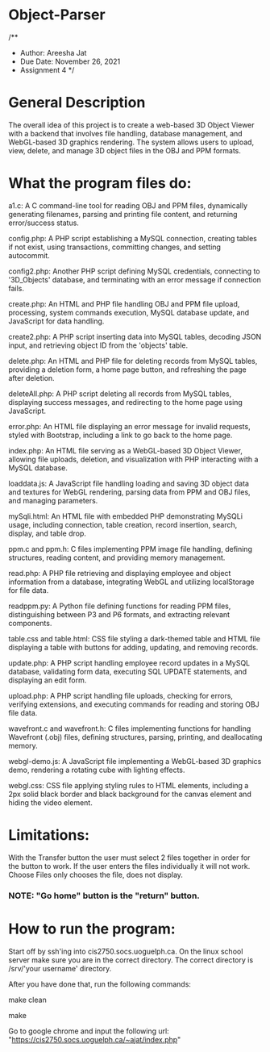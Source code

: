 # Object-Parser
/**
* Author: Areesha Jat
* Due Date: November 26, 2021
* Assignment 4
*/

# General Description
The overall idea of this project is to create a web-based 3D Object Viewer with a backend that involves file handling, 
database management, and WebGL-based 3D graphics rendering. The system allows users to upload, view, delete, and manage 
3D object files in the OBJ and PPM formats.

# What the program files do:
a1.c: A C command-line tool for reading OBJ and PPM files, dynamically generating filenames, parsing and printing file content, and returning error/success status.

config.php: A PHP script establishing a MySQL connection, creating tables if not exist, using transactions, committing changes, and setting autocommit.

config2.php: Another PHP script defining MySQL credentials, connecting to '3D_Objects' database, and terminating with an error message if connection fails.

create.php: An HTML and PHP file handling OBJ and PPM file upload, processing, system commands execution, MySQL database update, and JavaScript for data handling.

create2.php: A PHP script inserting data into MySQL tables, decoding JSON input, and retrieving object ID from the 'objects' table.

delete.php: An HTML and PHP file for deleting records from MySQL tables, providing a deletion form, a home page button, and refreshing the page after deletion.

deleteAll.php: A PHP script deleting all records from MySQL tables, displaying success messages, and redirecting to the home page using JavaScript.

error.php: An HTML file displaying an error message for invalid requests, styled with Bootstrap, including a link to go back to the home page.

index.php: An HTML file serving as a WebGL-based 3D Object Viewer, allowing file uploads, deletion, and visualization with PHP interacting with a MySQL database.

loaddata.js: A JavaScript file handling loading and saving 3D object data and textures for WebGL rendering, parsing data from PPM and OBJ files, and managing parameters.

mySqli.html: An HTML file with embedded PHP demonstrating MySQLi usage, including connection, table creation, record insertion, search, display, and table drop.

ppm.c and ppm.h: C files implementing PPM image file handling, defining structures, reading content, and providing memory management.

read.php: A PHP file retrieving and displaying employee and object information from a database, integrating WebGL and utilizing localStorage for file data.

readppm.py: A Python file defining functions for reading PPM files, distinguishing between P3 and P6 formats, and extracting relevant components.

table.css and table.html: CSS file styling a dark-themed table and HTML file displaying a table with buttons for adding, updating, and removing records.

update.php: A PHP script handling employee record updates in a MySQL database, validating form data, executing SQL UPDATE statements, and displaying an edit form.

upload.php: A PHP script handling file uploads, checking for errors, verifying extensions, and executing commands for reading and storing OBJ file data.

wavefront.c and wavefront.h: C files implementing functions for handling Wavefront (.obj) files, defining structures, parsing, printing, and deallocating memory.

webgl-demo.js: A JavaScript file implementing a WebGL-based 3D graphics demo, rendering a rotating cube with lighting effects.

webgl.css: CSS file applying styling rules to HTML elements, including a 2px solid black border and black background for the canvas element and hiding the video element.

# Limitations:
With the Transfer button the user must select 2 files together in order for the button to work. If the user
enters the files individually it will not work. 
Choose Files only chooses the file, does not display.

### NOTE: "Go home" button is the "return" button. 

# How to run the program:
Start off by ssh'ing into cis2750.socs.uoguelph.ca. On the linux school server make sure you are in the correct 
directory. The correct directory is /srv/'your username' directory.

After you have done that, run the following commands:

make clean

make

Go to google chrome and input the following url: "https://cis2750.socs.uoguelph.ca/~ajat/index.php"